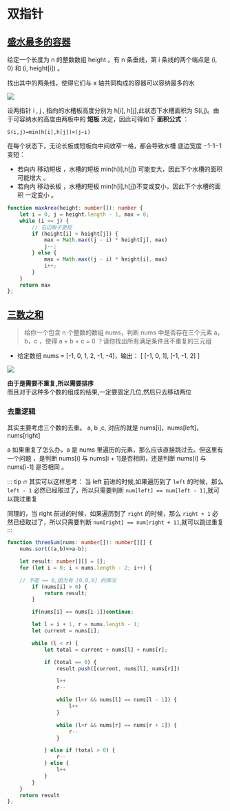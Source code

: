 # 双指针

## [盛水最多的容器](https://leetcode.cn/problems/container-with-most-water/description/?envType=study-plan-v2&envId=top-100-liked)


给定一个长度为 n 的整数数组 height 。有 n 条垂线，第 i 条线的两个端点是 (i, 0) 和 (i, height[i]) 。

找出其中的两条线，使得它们与 x 轴共同构成的容器可以容纳最多的水

<img src="@other/盛水最多的容器.jpg"/>


设两指针 i , j , 指向的水槽板高度分别为 h[i], h[j],此状态下水槽面积为 S(i,j)。由于可容纳水的高度由两板中的 **短板** 决定，因此可得如下 **面积公式** ：  
 
`S(i,j)=min(h[i],h[j])×(j−i)`


在每个状态下，无论长板或短板向中间收窄一格，都会导致水槽 底边宽度 −1-1−1​ 变短：

- 若向内 移动短板 ，水槽的短板 min(h[i],h[j]) 可能变大，因此下个水槽的面积 可能增大 。
- 若向内 移动长板 ，水槽的短板 min(h[i],h[j])​ 不变或变小，因此下个水槽的面积 一定变小 。

```ts
function maxArea(height: number[]): number {
    let i = 0, j = height.length - 1, max = 0;
    while (i <= j) {
        // 右边板子更短
        if (height[i] > height[j]) {
            max = Math.max((j - i) * height[j], max)
            j--;
        } else {
            max = Math.max((j - i) * height[i], max)
            i++;
        }
    }
    return max
};
```


## [三数之和](https://leetcode.cn/problems/3sum/?envType=study-plan-v2&envId=top-100-liked)

> 给你一个包含 n 个整数的数组 nums，判断 nums 中是否存在三个元素 a，b，c ，使得
> a + b + c = 0 ？请你找出所有满足条件且不重复的三元组

- 给定数组 nums = [-1, 0, 1, 2, -1, -4]，输出： [ [-1, 0, 1], [-1, -1, 2] ]

<img src="@img/15.三数之和.gif"/>

**由于是需要不重复,所以需要排序**  
而且对于这种多个数的组成的结果,一定要固定几位,然后只去移动两位

### 去重逻辑

其实主要考虑三个数的去重。 a, b ,c, 对应的就是 nums[i]，nums[left]，nums[right]  

a 如果重复了怎么办，a 是 nums 里遍历的元素，那么应该直接跳过去。但这里有一个问题
，是判断 nums[i] 与 nums[i + 1]是否相同，还是判断 nums[i] 与 nums[i-1] 是否相同
。  


::: tip  🔥 其实可以这样思考：
  当 left 前进的时候,如果遍历到了 `left` 的时候，那么 `left - 1` 必然已经取过了，所以只需要判断 `num[left] == num[left - 1]`,就可以跳过重复  

  同理的，当 right 前进的时候，如果遍历到了 `right` 的时候，那么 `right + 1` 必然已经取过了，所以只需要判断 `num[right] == num[right + 1]`,就可以跳过重复
:::


```ts
function threeSum(nums: number[]): number[][] {
    nums.sort((a,b)=>a-b);

    let result: number[][] = [];
    for (let i = 0; i < nums.length - 2; i++) {

    // 不能 == 0,因为有 [0,0,0] 的情况
        if (nums[i] > 0) {
            return result;
        }

        if(nums[i] == nums[i-1])continue;

        let l = i + 1, r = nums.length - 1;
        let current = nums[i];

        while (l < r) {
            let total = current + nums[l] + nums[r];

            if (total == 0) {
                result.push([current, nums[l], nums[r]])

                l++
                r--

                while (l<r && nums[l] == nums[l - 1]) {
                    l++
                }

                while (l<r && nums[r] == nums[r + 1]) {
                    r--
                }

            } else if (total > 0) {
                r--
            } else {
                l++
            }
        }
    }
    return result
};
```
